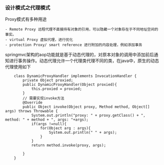 ### 设计模式之代理模式

Proxy模式有多种用途

    - Remote Proxy 远程代理不直接持有对象的引用，可以隐藏一个对象存在于不同地址空间的事实。
    - virtual Proxy 虚拟代理，进行优化
    - protection Proxy/ smart reference 进行附加的内容处理，例如添加事务

springmvc架构的aop功能就是基于动态代理的，对原本对象的调用中添加前后通知进行事务操作。动态代理允许一个代理类代理不同的类，在java中，原生的动态代理使用如下
```
    class DynamicProxyHandler implements InvocationHandler {
        private Object proxied;
        public DynamicProxyHandler(Object proxied){
            this.proxied = proxied;
        }
        // 需要实现invoke方法
        @Override
        public Object invoke(Object proxy, Method method, Object[] args) throws Throwable {
            System.out.println("proxy: " + proxy.getClass() + ", method: " + method + ", args: "+args);
            if(args !=null){
                for(Object arg : args){
                    System.out.println(" " + args);
                }
            }
            return method.invoke(proxy, args);
            
        }
    }

```

